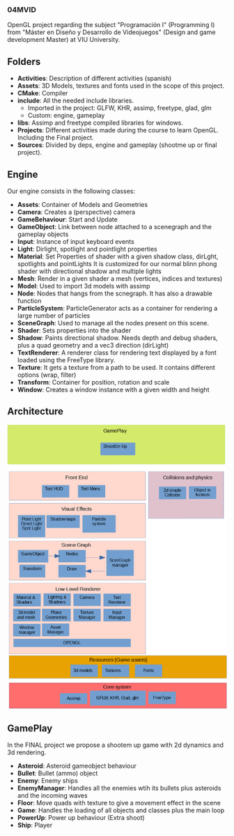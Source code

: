 ### 04MVID
OpenGL project regarding the subject "Programación I" (Programming I) from "Máster en Diseño y Desarrollo de Videojuegos" (Design and game development Master) at VIU University.

## Folders
- **Activities**: Description of different activities (spanish)
- **Assets**: 3D Models, textures and fonts used in the scope of this project.
- **CMake**: Compiler
- **include**: All the needed include libraries.
	- Imported in the project: GLFW, KHR, assimp, freetype, glad, glm
	- Custom: engine, gameplay
- **libs**: Assimp and freetype compiled libraries for windows.
- **Projects**: Different activities made during the course to learn OpenGL. Including the Final project.
- **Sources**: Divided by deps, engine and gameplay (shootme up or final project).

## Engine
Our engine consists in the following classes:
- **Assets**: Container of Models and Geometries
- **Camera**: Creates a (perspective) camera
- **GameBehaviour**: Start and Update
- **GameObject**:  Link between node attached to a scenegraph and the gameplay objects
- **Input**:  Instance of input keyboard events
- **Light**: Dirlight, spotlight and pointlight properties
- **Material**: Set Properties of shader with a given shadow class, dirLght, spotlights and pointLights
It is customized for our normal blinn phong shader with directional shadow and multiple lights
- **Mesh**: Render in a given shader a mesh (vertices, indices and textures)
- **Model**: Used to import 3d models with assimp
- **Node**: Nodes that hangs from the scnegraph. It has also a drawable function
- **ParticleSystem**: ParticleGenerator acts as a container for rendering a large number of  particles
- **SceneGraph**: Used to manage all the nodes present on this scene.
- **Shader**: Sets properties into the shader
- **Shadow**: Paints directional shadow. Needs depth and debug shaders, plus a quad geometry and a vec3 direction (dirLight)
- **TextRenderer**: A renderer class for rendering text displayed by a font loaded using the FreeType library.
- **Texture**: It gets a texture from a path to be used. It contains different options (wrap, filter)
- **Transform**: Container for position, rotation and scale
- **Window**: Creates a window instance with a given width and height

## Architecture
![alt text](https://github.com/joanbx/03_04MVID/blob/develop/Architecture.png)

## GamePlay
In the FINAL project we propose a shootem up game with 2d dynamics and 3d rendering.
- **Asteroid**: Asteroid gameobject behaviour
- **Bullet**: Bullet (ammo) object
- **Enemy**: Enemy ships
- **EnemyManager**: Handles all the enemies wtih its bullets plus asteroids and the incoming waves
- **Floor**: Move quads with texture to give a movement effect in the scene
- **Game**: Handles the loading of all objects and classes plus the main loop
- **PowerUp**: Power up behaviour (Extra shoot)
- **Ship**: Player